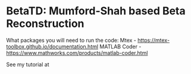 # BetaTD: Mumford-Shah based Beta Reconstruction

What packages you will need to run the code:
Mtex - https://mtex-toolbox.github.io/documentation.html
MATLAB Coder - https://www.mathworks.com/products/matlab-coder.html

See my tutorial at 
